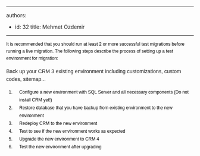 

---
authors:
  - id: 32
    title: Mehmet Ozdemir
---




<span class='intro'> <span style="color&#58;#000000;font-family&#58;verdana, sans-serif;font-size&#58;12px;line-height&#58;1.6;">It is recommended that you should run at least 2 or more successful test migrations before running a live migration. The following steps describe the process of setting up a test environment for migration&#58;</span><br> </span>

<p>​<span style="font-size&#58;1em;line-height&#58;21px;font-family&#58;verdana, sans-serif;">Back up your CRM 3 existing environment including customizations, custom codes, sitemap...</span></p><ol style="padding-left&#58;0px;margin-left&#58;10px;font-family&#58;verdana, sans-serif;font-size&#58;12px;line-height&#58;17px;color&#58;#000000;"><li style="padding-bottom&#58;0px;padding-left&#58;15px;margin-left&#58;10px;font-size&#58;1em;line-height&#58;21px;">Configure a new environment with SQL Server and all necessary components (Do not install CRM yet!)</li><li style="padding-bottom&#58;0px;padding-left&#58;15px;margin-left&#58;10px;font-size&#58;1em;line-height&#58;21px;">Restore database that you have backup from existing environment​ to the new environment</li><li style="padding-bottom&#58;0px;padding-left&#58;15px;margin-left&#58;10px;font-size&#58;1em;line-height&#58;21px;">Redeploy CRM to the new environment</li><li style="padding-bottom&#58;0px;padding-left&#58;15px;margin-left&#58;10px;font-size&#58;1em;line-height&#58;21px;">Test to see if the new environment works as expected</li><li style="padding-bottom&#58;0px;padding-left&#58;15px;margin-left&#58;10px;font-size&#58;1em;line-height&#58;21px;">Upgrade the new environment to CRM 4</li><li style="padding-bottom&#58;0px;padding-left&#58;15px;margin-left&#58;10px;font-size&#58;1em;line-height&#58;21px;">Test the new environment after upgrading​</li></ol>



